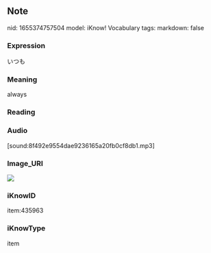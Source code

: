 ## Note
nid: 1655374757504
model: iKnow! Vocabulary
tags: 
markdown: false

### Expression
いつも

### Meaning
always

### Reading


### Audio
[sound:8f492e9554dae9236165a20fb0cf8db1.mp3]

### Image_URI
<img src="3e31b0c49d394dc86d34fa5bd96643c7.jpg">

### iKnowID
item:435963

### iKnowType
item
